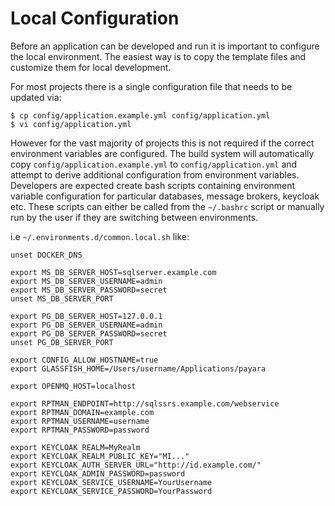# Local Configuration

Before an application can be developed and run it is important to configure the local environment.
The easiest way is to copy the template files and customize them for local development.

For most projects there is a single configuration file that needs to be updated via:

    $ cp config/application.example.yml config/application.yml
    $ vi config/application.yml

However for the vast majority of projects this is not required if the correct environment variables are
configured. The build system will automatically copy `config/application.example.yml` to `config/application.yml`
and attempt to derive additional configuration from environment variables. Developers are expected create bash
scripts containing environment variable configuration for particular databases, message brokers, keycloak etc.
These scripts can either be called from the `~/.bashrc` script or manually run by the user if they are switching
between environments.

i.e `~/.environments.d/common.local.sh` like:

    unset DOCKER_DNS

    export MS_DB_SERVER_HOST=sqlserver.example.com
    export MS_DB_SERVER_USERNAME=admin
    export MS_DB_SERVER_PASSWORD=secret
    unset MS_DB_SERVER_PORT

    export PG_DB_SERVER_HOST=127.0.0.1
    export PG_DB_SERVER_USERNAME=admin
    export PG_DB_SERVER_PASSWORD=secret
    unset PG_DB_SERVER_PORT

    export CONFIG_ALLOW_HOSTNAME=true
    export GLASSFISH_HOME=/Users/username/Applications/payara

    export OPENMQ_HOST=localhost

    export RPTMAN_ENDPOINT=http://sqlssrs.example.com/webservice
    export RPTMAN_DOMAIN=example.com
    export RPTMAN_USERNAME=username
    export RPTMAN_PASSWORD=password

    export KEYCLOAK_REALM=MyRealm
    export KEYCLOAK_REALM_PUBLIC_KEY="MI..."
    export KEYCLOAK_AUTH_SERVER_URL="http://id.example.com/"
    export KEYCLOAK_ADMIN_PASSWORD=password
    export KEYCLOAK_SERVICE_USERNAME=YourUsername
    export KEYCLOAK_SERVICE_PASSWORD=YourPassword
